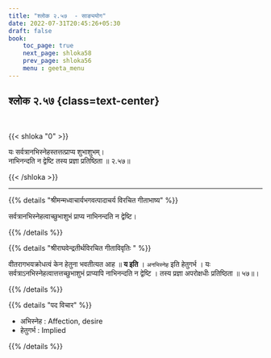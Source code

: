 ```yaml
---
title: "श्लोक २.५७  - साङ्ययोग"
date: 2022-07-31T20:45:26+05:30
draft: false
book:
    toc_page: true
    next_page: shloka58
    prev_page: shloka56
    menu : geeta_menu
---
```




## श्लोक २.५७ {class=text-center}

<br/>

{{< shloka  "0"  >}}

यः सर्वत्रानभिस्नेहस्तत्तत्प्राप्य शुभाशुभम्।  
नाभिनन्दति न द्वेष्टि तस्य प्रज्ञा प्रतिष्ठिता ॥ २.५७॥

{{< /shloka >}}

---


{{% details "श्रीमन्मध्वाचार्यभगवत्पादाचर्य विरचित  गीताभाष्य" %}}

सर्वत्रानभिस्नेहत्वाच्छुभाशुभं प्राप्य नाभिनन्दति न द्वेष्टि।


{{% /details %}}



{{% details "श्रीराघवेन्द्रतीर्थविरचित गीताविवृतिः " %}}

वीतरागभयक्रोधत्वं केन हेतुना भवतीत्यत आह ॥ **य इति** । `अनभिस्नेह`
इति हेतुगर्भ । यः सर्वत्राऽनभिस्नेहत्वात्तत्तच्छुभाशुभं प्राप्यापि नाभिनन्दति
न द्वेष्टि । तस्य प्रज्ञा अपरोक्षधीः प्रतिष्ठिता ॥ ५७॥।

{{% /details %}}



{{% details "पद विचार" %}}

- अभिस्नेह : Affection, desire
- हेतुगर्भ : Implied

{{% /details %}}
